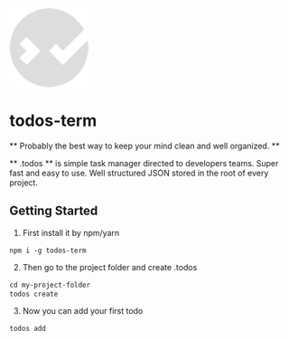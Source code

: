 ![.todos](logo.png?raw=true)

todos-term
=========

** Probably the best way to keep your mind clean and well organized. **

** .todos ** is simple task manager directed to developers teams. Super fast and easy to use. Well structured JSON stored in the root of every project.

## Getting Started

1. First install it by npm/yarn

```
npm i -g todos-term
```

2. Then go to the project folder and create .todos

```
cd my-project-folder
todos create
```

3. Now you can add your first todo

```
todos add
```
